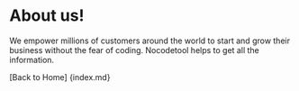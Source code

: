 <h1>About us!</h1>

We empower millions of customers around the world to start and grow their business without 
the fear of coding. Nocodetool helps to get all the information.  

[Back to Home] {index.md}
